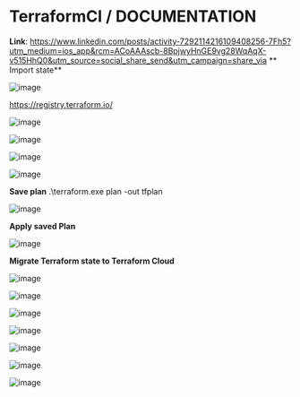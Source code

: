 # TerraformCI / DOCUMENTATION

**Link**: https://www.linkedin.com/posts/activity-7292114216109408256-7Fh5?utm_medium=ios_app&rcm=ACoAAAscb-8BpjwyHnGE9vg28WqAqX-v515HhQ0&utm_source=social_share_send&utm_campaign=share_via 
**
Import state**

![image](https://github.com/user-attachments/assets/e85fbf0e-3948-488e-97f5-5dd31ddaedba)

https://registry.terraform.io/

![image](https://github.com/user-attachments/assets/d428686a-0259-467b-aa30-1549a3eeffca)

![image](https://github.com/user-attachments/assets/c04873d5-4e0b-49cc-be45-286faa04e33e)

![image](https://github.com/user-attachments/assets/113a169a-830a-4e1d-9290-605293faa26d)

![image](https://github.com/user-attachments/assets/ed0ace32-85fe-4fd4-a002-1ce1daf558bf)

**Save plan**
.\terraform.exe plan -out tfplan 

![image](https://github.com/user-attachments/assets/fa4cef9f-efe7-42eb-8f90-12ffc682b59d)

**Apply saved Plan**

![image](https://github.com/user-attachments/assets/f59725bc-76b2-4a2b-971c-81754c23d889)

**Migrate Terraform state to Terraform Cloud**

![image](https://github.com/user-attachments/assets/6541f31c-4c35-4b5d-b6a5-8011a8ab6e91)

![image](https://github.com/user-attachments/assets/b8322bb6-b0f9-4d5d-a50d-ca7b6d099776)

![image](https://github.com/user-attachments/assets/5238890e-8ef0-46db-afda-e2a9f0c58c80)

![image](https://github.com/user-attachments/assets/ed5aa9c8-927f-40f1-b6e6-c5faa0c0986d)

![image](https://github.com/user-attachments/assets/370b2a34-bd1c-4dd5-9da4-e5d92117a6bb)

![image](https://github.com/user-attachments/assets/db943985-3dec-4409-b19e-022171a34712)

![image](https://github.com/user-attachments/assets/a7b9fa46-33d0-49ea-9d44-9c07fe103110)



